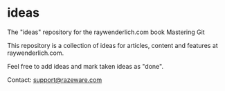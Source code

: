 # ideas
The "ideas" repository for the raywenderlich.com book Mastering Git

This repository is a collection of ideas for articles, content and features at raywenderlich.com.

Feel free to add ideas and mark taken ideas as "done".

Contact: support@razeware.com